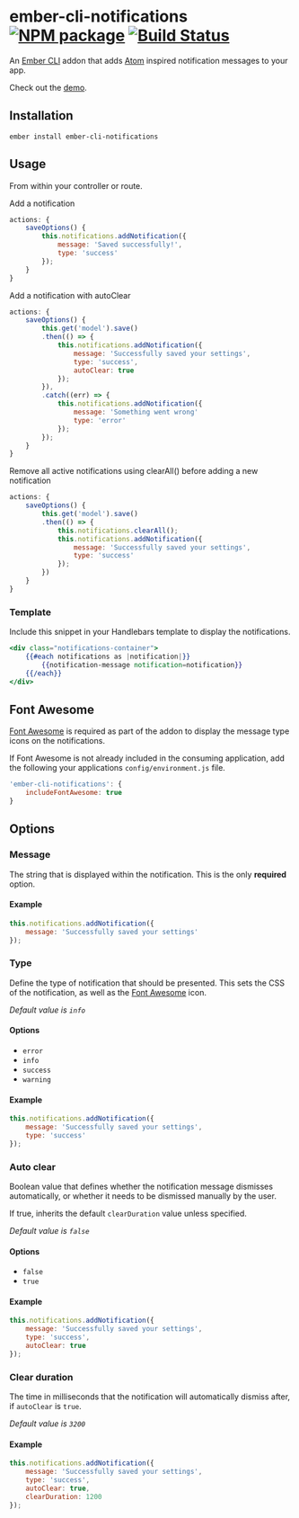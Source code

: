 # ember-cli-notifications [![NPM package](https://img.shields.io/npm/v/ember-cli-notifications.svg)](https://www.npmjs.com/package/ember-cli-notifications) [![Build Status](https://img.shields.io/travis/Blooie/ember-cli-notifications.svg)](https://travis-ci.org/Blooie/ember-cli-notifications)


An [Ember CLI] addon that adds [Atom] inspired notification messages to your app.

Check out the [demo].

## Installation

```shell
ember install ember-cli-notifications
```

## Usage

From within your controller or route.

Add a notification
```js
actions: {
    saveOptions() {
        this.notifications.addNotification({
            message: 'Saved successfully!',
            type: 'success'
        });
    }
}
```

Add a notification with autoClear
```js
actions: {
    saveOptions() {
        this.get('model').save()
        .then(() => {
            this.notifications.addNotification({
                message: 'Successfully saved your settings',
                type: 'success',
                autoClear: true
            });
        }),
        .catch((err) => {
            this.notifications.addNotification({
                message: 'Something went wrong'
                type: 'error'
            });
        });
    }
}
```

Remove all active notifications using clearAll() before adding a new notification
```js
actions: {
    saveOptions() {
        this.get('model').save()
        .then(() => {
            this.notifications.clearAll();
            this.notifications.addNotification({
                message: 'Successfully saved your settings',
                type: 'success'
            });
        })
    }
}
```
### Template

Include this snippet in your Handlebars template to display the notifications.

```hbs
<div class="notifications-container">
    {{#each notifications as |notification|}}
        {{notification-message notification=notification}}
    {{/each}}
</div>
```

## Font Awesome

[Font Awesome] is required as part of the addon to display the message type icons on the notifications.

If Font Awesome is not already included in the consuming application, add the following your applications `config/environment.js` file.

```js
'ember-cli-notifications': {
    includeFontAwesome: true
}
```

## Options

### Message

The string that is displayed within the notification. This is the only **required** option.

#### Example

```js
this.notifications.addNotification({
    message: 'Successfully saved your settings'
});
```

### Type

Define the type of notification that should be presented. This sets the CSS of the notification, as well as the [Font Awesome] icon.

*Default value is `info`*

#### Options

* `error`
* `info`
* `success`
* `warning`

#### Example

```js
this.notifications.addNotification({
    message: 'Successfully saved your settings',
    type: 'success'
});
```

### Auto clear

Boolean value that defines whether the notification message dismisses automatically, or whether it needs to be dismissed manually by the user.

If true, inherits the default `clearDuration` value unless specified.

*Default value is `false`*

#### Options

* `false`
* `true`

#### Example

```js
this.notifications.addNotification({
    message: 'Successfully saved your settings',
    type: 'success',
    autoClear: true
});
```

### Clear duration

The time in milliseconds that the notification will automatically dismiss after, if `autoClear` is `true`.

*Default value is `3200`*

#### Example

```js
this.notifications.addNotification({
    message: 'Successfully saved your settings',
    type: 'success',
    autoClear: true,
    clearDuration: 1200
});
```

[Ember CLI]: http://ember-cli.com
[Atom]: https://github.com/atom/notifications
[demo]: http://blooie.github.io/ember-cli-notifications
[broccoli-sass]: https://www.npmjs.com/package/broccoli-sass
[Font Awesome]: http://fortawesome.github.io/Font-Awesome
